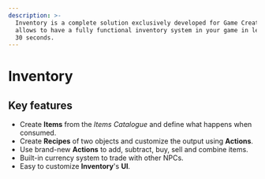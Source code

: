 ```yaml
---
description: >-
  Inventory is a complete solution exclusively developed for Game Creator that
  allows to have a fully functional inventory system in your game in less than
  30 seconds.
---
```


# Inventory

## Key features <a href="#key-features" id="key-features"></a>

* Create **Items** from the _Items Catalogue_ and define what happens when consumed.
* Create **Recipes** of two objects and customize the output using **Actions**.
* Use brand-new **Actions** to add, subtract, buy, sell and combine items.
* Built-in currency system to trade with other NPCs.
* Easy to customize **Inventory**'s **UI**.
